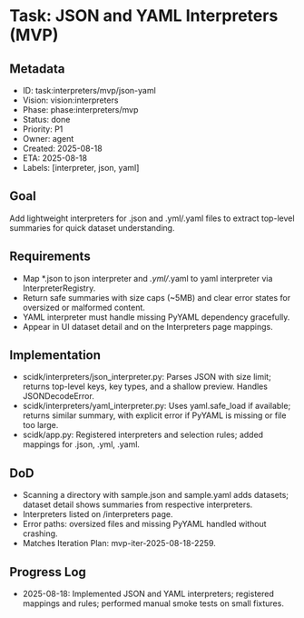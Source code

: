 # Task: JSON and YAML Interpreters (MVP)

## Metadata
- ID: task:interpreters/mvp/json-yaml
- Vision: vision:interpreters
- Phase: phase:interpreters/mvp
- Status: done
- Priority: P1
- Owner: agent
- Created: 2025-08-18
- ETA: 2025-08-18
- Labels: [interpreter, json, yaml]

## Goal
Add lightweight interpreters for .json and .yml/.yaml files to extract top-level summaries for quick dataset understanding.

## Requirements
- Map *.json to json interpreter and *.yml/*.yaml to yaml interpreter via InterpreterRegistry.
- Return safe summaries with size caps (~5MB) and clear error states for oversized or malformed content.
- YAML interpreter must handle missing PyYAML dependency gracefully.
- Appear in UI dataset detail and on the Interpreters page mappings.

## Implementation
- scidk/interpreters/json_interpreter.py: Parses JSON with size limit; returns top-level keys, key types, and a shallow preview. Handles JSONDecodeError.
- scidk/interpreters/yaml_interpreter.py: Uses yaml.safe_load if available; returns similar summary, with explicit error if PyYAML is missing or file too large.
- scidk/app.py: Registered interpreters and selection rules; added mappings for .json, .yml, .yaml.

## DoD
- Scanning a directory with sample.json and sample.yaml adds datasets; dataset detail shows summaries from respective interpreters.
- Interpreters listed on /interpreters page.
- Error paths: oversized files and missing PyYAML handled without crashing.
- Matches Iteration Plan: mvp-iter-2025-08-18-2259.

## Progress Log
- 2025-08-18: Implemented JSON and YAML interpreters; registered mappings and rules; performed manual smoke tests on small fixtures.
